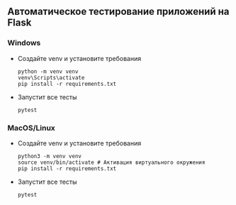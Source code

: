 ## Автоматичеcкое тестирование приложений на Flask

### Windows
- Создайте venv и установите требования
    ```shell
    python -m venv venv 
    venv\Scripts\activate 
    pip install -r requirements.txt
    ```
- Запустит все тесты
    ```shell
    pytest
    ```

### MacOS/Linux
- Создайте venv и установите требования
    ```shell
    python3 -m venv venv
    source venv/bin/activate # Активация виртуального окружения
    pip install -r requirements.txt
    ```
- Запустит все тесты
    ```shell
    pytest
    ```

